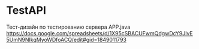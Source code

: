 # TestAPI

Тест-дизайн по тестированию сервера APP.java
https://docs.google.com/spreadsheets/d/1X95cSBACUFwmQdgwDcY9JlvE5UmN9NIkqMyoWDfoACQ/edit#gid=1849011793
